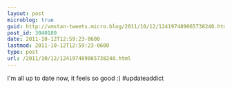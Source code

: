 ```yaml
---
layout: post
microblog: true
guid: http://vmstan-tweets.micro.blog/2011/10/12/124197489065738240.html
post_id: 3040180
date: 2011-10-12T12:59:23-0600
lastmod: 2011-10-12T12:59:23-0600
type: post
url: /2011/10/12/124197489065738240.html
---
```

I'm all up to date now, it feels so good :) #updateaddict
